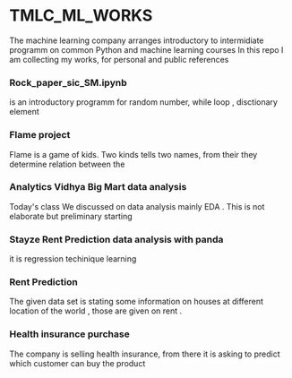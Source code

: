 # TMLC_ML_WORKS
The machine learning company arranges introductory to intermidiate programm on common Python and machine learning courses
In this repo I am collecting my works, for  personal and public references

### Rock_paper_sic_SM.ipynb 
 is an introductory programm for random number, while loop , disctionary element 

### Flame project
Flame is a game of kids. Two kinds tells two names, from their they determine relation between the

### Analytics Vidhya Big Mart data analysis

Today's class We discussed on data analysis mainly EDA . This is not elaborate but preliminary starting

### Stayze Rent Prediction data analysis with panda
it is regression techinique learning
 
### Rent Prediction
The given data set is stating some information on houses at different location of the world , those are given on rent . 

### Health insurance purchase
The company is selling health insurance, from there it is asking to predict which customer can buy the product
